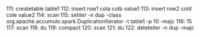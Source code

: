 111: createtable table1
112: insert row1 cola colb value1
113: insert row2 cold cole value2
114: scan
115: setiter -n dup -class org.apache.accumulo.spark.DuplicationIterator -t table1 -p 10 -majc
116: 15
117: scan
118: du
119: compact
120: scan
121: du
122: deleteiter -n dup -majc